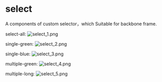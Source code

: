 # select
A components of custom selector，which Suitable for backbone frame.

select-all:
![select_1.png](https://i.loli.net/2021/10/21/I4KNYP8v7q5HoJ9.png)

single-green:
![select_2.png](https://i.loli.net/2021/10/21/FNrdhsUjPk5o3He.png)

single-blue:
![select_3.png](https://i.loli.net/2021/10/21/KwWsLo63ecS1uB5.png)

multiple-green:
![select_4.png](https://i.loli.net/2021/10/21/DtIkypwjHXKrZCO.png)

multiple-long:
![select_5.png](https://i.loli.net/2021/10/21/Gher5n2bwmoLxIW.png)
